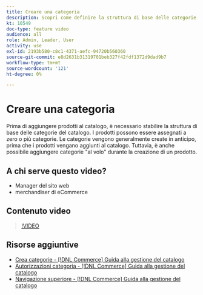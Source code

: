 ```yaml
---
title: Creare una categoria
description: Scopri come definire la struttura di base delle categorie per il catalogo dei prodotti.
kt: 10549
doc-type: feature video
audience: all
role: Admin, Leader, User
activity: use
exl-id: 2193b580-c8c1-4371-aefc-94720b560360
source-git-commit: e8d2631b31319701beb327f42fdf1372d9dad9b7
workflow-type: tm+mt
source-wordcount: '121'
ht-degree: 0%

---
```


# Creare una categoria

Prima di aggiungere prodotti al catalogo, è necessario stabilire la struttura di base delle categorie del catalogo. I prodotti possono essere assegnati a zero o più categorie. Le categorie vengono generalmente create in anticipo, prima che i prodotti vengano aggiunti al catalogo. Tuttavia, è anche possibile aggiungere categorie &quot;al volo&quot; durante la creazione di un prodotto.

## A chi serve questo video?

- Manager del sito web
- merchandiser di eCommerce

## Contenuto video

>[!VIDEO](https://video.tv.adobe.com/v/343746?quality=12&learn=on)

## Risorse aggiuntive

- [Crea categorie - [!DNL Commerce] Guida alla gestione del catalogo](https://experienceleague.adobe.com/docs/commerce-admin/catalog/categories/create/category-create.html)
- [Autorizzazioni categoria - [!DNL Commerce] Guida alla gestione del catalogo](https://experienceleague.adobe.com/docs/commerce-admin/catalog/categories/category-permissions.html)
- [Navigazione superiore - [!DNL Commerce] Guida alla gestione del catalogo](https://experienceleague.adobe.com/docs/commerce-admin/catalog/catalog/navigation/navigation-top.html)
